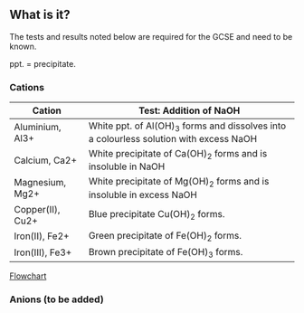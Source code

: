 ## What is it?
The tests and results noted below are required for the GCSE and need to be known.

ppt. = precipitate.

### Cations
| Cation           | Test: Addition of NaOH                                                                           |
|------------------|--------------------------------------------------------------------------------------------------|
| Aluminium, Al3+  | White ppt. of Al(OH)<sub>3</sub> forms and dissolves into a colourless solution with excess NaOH |
| Calcium, Ca2+    | White precipitate of Ca(OH)<sub>2</sub> forms and is insoluble in NaOH                           |
| Magnesium, Mg2+  | White precipitate of Mg(OH)<sub>2</sub> forms and is insoluble in excess NaOH                    |
| Copper(II), Cu2+ | Blue precipitate Cu(OH)<sub>2</sub> forms.                                                       |
| Iron(II), Fe2+   | Green precipitate of Fe(OH)<sub>2</sub> forms.                                                   |
| Iron(III), Fe3+  | Brown precipitate of Fe(OH)<sub>3</sub> forms.                                                         |

[Flowchart](http://bit.ly/cations-flowchart)

### Anions (to be added)
